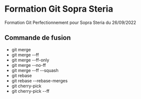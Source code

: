 # Formation Git Sopra Steria

Formation Git Perfectionnement pour Sopra Steria du 26/09/2022

## Commande de fusion

- git merge
- git merge --ff
- git merge --ff-only
- git merge --no-ff
- git merge --ff --squash
- git rebase
- git rebase --rebase-merges
- git cherry-pick
- git cherry-pick --ff
